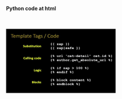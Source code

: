 <strong>Python code at html</strong>
<br><br><br>


<img width="300" src= "pic/python code at html.JPG"/>


